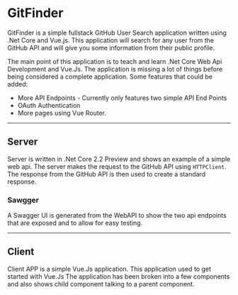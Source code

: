# GitFinder

GitFinder is a simple fullstack GitHub User Search application written using .Net Core and Vue.js. This application will search for any user from the GitHub API and will give you some information from their public profile.

The main point of this application is to teach and learn .Net Core Web Api Development and Vue.Js. The application is missing a lot of things before being considered a complete application. Some features that could be added:
* More API Endpoints - Currently only features two simple API End Points
* OAuth Authentication
* More pages using Vue Router.

---
## Server
Server is written in .Net Core 2.2 Preview and shows an example of a simple web api. The server makes the request to the GitHub API using `HTTPClient`. The response from the GitHub API is then used to create a standard response.

### Sawgger
A Swagger UI is generated from the WebAPI to show the two api endpoints that are exposed and to allow for easy testing.

---
## Client
Client APP is a simple Vue.Js application. This application used to get started with Vue.Js The application has been broken into a few components and also shows child component talking to a parent component.